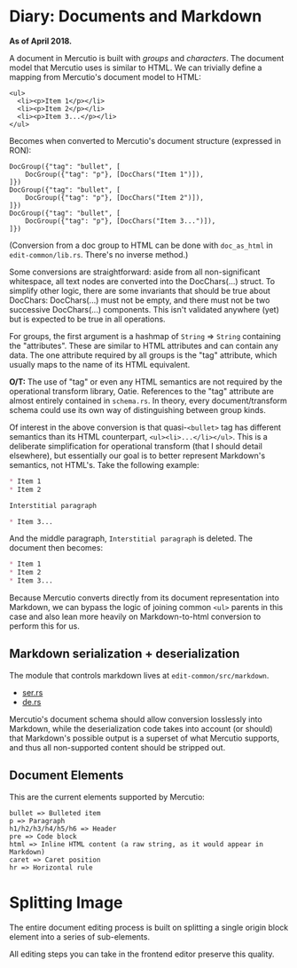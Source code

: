 # Diary: Documents and Markdown

**As of April 2018.**

A document in Mercutio is built with *groups* and *characters*. The document model that Mercutio uses is similar to HTML. We can trivially define a mapping from Mercutio's document model to HTML:

```
<ul>
  <li><p>Item 1</p></li>
  <li><p>Item 2</p></li>
  <li><p>Item 3...</p></li>
</ul>
```

Becomes when converted to Mercutio's document structure (expressed in RON):

```
DocGroup({"tag": "bullet", [
    DocGroup({"tag": "p"}, [DocChars("Item 1")]),
]})
DocGroup({"tag": "bullet", [
    DocGroup({"tag": "p"}, [DocChars("Item 2")]),
]})
DocGroup({"tag": "bullet", [
    DocGroup({"tag": "p"}, [DocChars("Item 3...")]),
]})
```

(Conversion from a doc group to HTML can be done with `doc_as_html` in `edit-common/lib.rs`. There's no inverse method.)

Some conversions are straightforward: aside from all non-significant whitespace, all text nodes are converted into the DocChars(...) struct. To simplify other logic, there are some invariants that should be true about DocChars: DocChars(...) must not be empty, and there must not be two successive DocChars(...) components. This isn't validated anywhere (yet) but is expected to be true in all operations.

For groups, the first argument is a hashmap of `String` => `String` containing the "attributes". These are similar to HTML attributes and can contain any data. The one attribute required by all groups is the "tag" attribute, which usually maps to the name of its HTML equivalent.

**O/T:** The use of "tag" or even any HTML semantics are not required by the operational transform library, Oatie. References to the "tag" attribute are almost entirely contained in `schema.rs`. In theory, every document/transform schema could use its own way of distinguishing between group kinds.

Of interest in the above conversion is that quasi-`<bullet>` tag has different semantics than its HTML counterpart, `<ul><li>...</li></ul>`. This is a deliberate simplification for operational transform (that I should detail elsewhere), but essentially our goal is to better represent Markdown's semantics, not HTML's. Take the following example:

```md
* Item 1
* Item 2

Interstitial paragraph

* Item 3...
```

And the middle paragraph, `Interstitial paragraph` is deleted. The document then becomes:

```md
* Item 1
* Item 2
* Item 3...
```

Because Mercutio converts directly from its document representation into Markdown, we can bypass the logic of joining common `<ul>` parents in this case and also lean more heavily on Markdown-to-html conversion to perform this for us.

## Markdown serialization + deserialization

The module that controls markdown lives at `edit-common/src/markdown`.

* [ser.rs](https://github.com/tcr/edit-text/blob/master/edit-common/src/markdown/ser.rs)
* [de.rs](https://github.com/tcr/edit-text/blob/master/edit-common/src/markdown/de.rs)

Mercutio's document schema should allow conversion losslessly into Markdown, while the deserialization code takes into account (or should) that Markdown's possible output is a superset of what Mercutio supports, and thus all non-supported content should be stripped out.

## Document Elements

This are the current elements supported by Mercutio:

```
bullet => Bulleted item
p => Paragraph
h1/h2/h3/h4/h5/h6 => Header
pre => Code block
html => Inline HTML content (a raw string, as it would appear in Markdown)
caret => Caret position
hr => Horizontal rule
```

# Splitting Image

The entire document editing process is built on splitting a single origin block element into a series of sub-elements.

All editing steps you can take in the frontend editor preserve this quality.